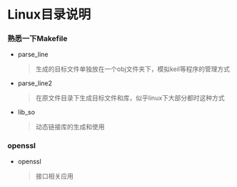 # Linux目录说明


### 熟悉一下Makefile
- parse_line
    > 生成的目标文件单独放在一个obj文件夹下，模拟keil等程序的管理方式
- parse_line2
    > 在原文件目录下生成目标文件和库，似乎linux下大部分都时这种方式
- lib_so
    > 动态链接库的生成和使用

### openssl
- openssl
    > 接口相关应用
